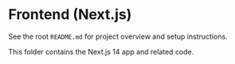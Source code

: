 # Frontend (Next.js)

See the root `README.md` for project overview and setup instructions.

This folder contains the Next.js 14 app and related code.
